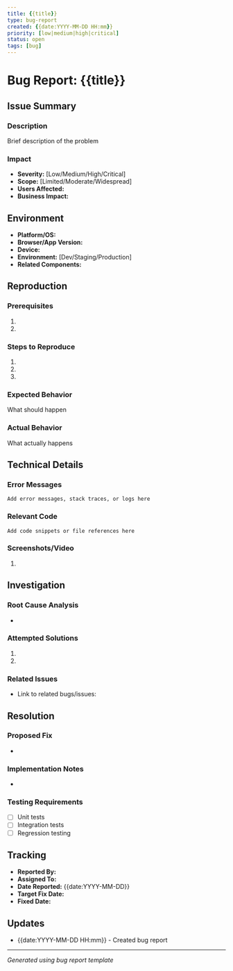 ```yaml
---
title: {{title}}
type: bug-report
created: {{date:YYYY-MM-DD HH:mm}}
priority: [low|medium|high|critical]
status: open
tags: [bug]
---
```


# Bug Report: {{title}}

## Issue Summary
### Description
Brief description of the problem

### Impact
- **Severity:** [Low/Medium/High/Critical]
- **Scope:** [Limited/Moderate/Widespread]
- **Users Affected:** 
- **Business Impact:** 

## Environment
- **Platform/OS:** 
- **Browser/App Version:** 
- **Device:** 
- **Environment:** [Dev/Staging/Production]
- **Related Components:** 

## Reproduction
### Prerequisites
1. 
2. 

### Steps to Reproduce
1. 
2. 
3. 

### Expected Behavior
What should happen

### Actual Behavior
What actually happens

## Technical Details
### Error Messages
```
Add error messages, stack traces, or logs here
```

### Relevant Code
```
Add code snippets or file references here
```

### Screenshots/Video
1. 

## Investigation
### Root Cause Analysis
- 

### Attempted Solutions
1. 
2. 

### Related Issues
- Link to related bugs/issues:

## Resolution
### Proposed Fix
- 

### Implementation Notes
- 

### Testing Requirements
- [ ] Unit tests
- [ ] Integration tests
- [ ] Regression testing

## Tracking
- **Reported By:** 
- **Assigned To:** 
- **Date Reported:** {{date:YYYY-MM-DD}}
- **Target Fix Date:** 
- **Fixed Date:** 

## Updates
- {{date:YYYY-MM-DD HH:mm}} - Created bug report

---
*Generated using bug report template*
